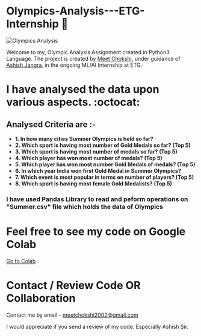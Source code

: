 # **Olympics-Analysis---ETG-Internship 🚀**

![Olympics Analysis](https://akm-img-a-in.tosshub.com/indiatoday/images/story/202107/Olympic-Schedule-1.jpg?cKs11nxhUsoYw5dRAFAkADcH1FgQc2TH&size=1000:500)

Welcome to my, Olympic Analysis Assignment created in Python3 Language.
The project is created by [Meet Chokshi](https://github.com/MeetChokshi2002), under guidance of [Ashish Jangra](https://github.com/AshishJangra27), in the ongoing ML/AI Internship at ETG. 

# I have analysed the data upon various aspects. :octocat:

## **Analysed Criteria are :-**

- **1. In how many cities Summer Olympics is held so far?**
- **2. Which sport is having most number of Gold Medals so far? (Top 5)**
- **3. Which sport is having most number of medals so far? (Top 5)**
- **4. Which player has won most number of medals? (Top 5)**
- **5. Which player has won most number Gold Medals of medals? (Top 5)**
- **6. In which year India won first Gold Medal in Summer Olympics?**
- **7. Which event is most popular in terms on number of players? (Top 5)**
- **8. Which sport is having most female Gold Medalists? (Top 5)**

### **I have used Pandas Library to read and peform operations on "Summer.csv" file which holds the data of Olympics**

# Feel free to see my code on Google Colab
[Go to Colab](https://colab.research.google.com/drive/1IGAc8ap-Yd1bzMZZVJTtk9Pq_9lJtwIu?usp=sharing)

# Contact / Review Code OR Collaboration

Contact me by email - meetchokshi2002@gmail.com

I would appreciate if you send a review of my code. Especially Ashish Sir.

